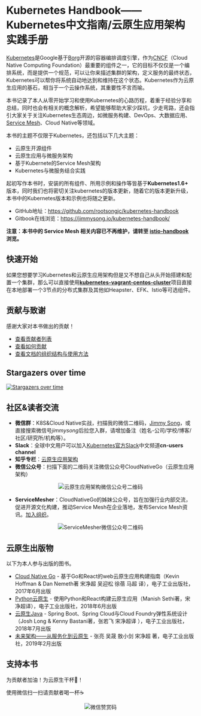 # Kubernetes Handbook——Kubernetes中文指南/云原生应用架构实践手册

[Kubernetes](http://kubernetes.io)是Google基于[Borg](https://research.google.com/pubs/pub43438.html)开源的容器编排调度引擎，作为[CNCF](http://cncf.io)（Cloud Native Computing Foundation）最重要的组件之一，它的目标不仅仅是一个编排系统，而是提供一个规范，可以让你来描述集群的架构，定义服务的最终状态，Kubernetes可以帮你将系统自动地达到和维持在这个状态。Kubernetes作为云原生应用的基石，相当于一个云操作系统，其重要性不言而喻。

本书记录了本人从零开始学习和使用Kubernetes的心路历程，着重于经验分享和总结，同时也会有相关的概念解析，希望能够帮助大家少踩坑，少走弯路，还会指引大家关于关注Kubernetes生态周边，如微服务构建、DevOps、大数据应用、[Service Mesh](https://jimmysong.io/posts/what-is-a-service-mesh/)、Cloud Native等领域。

本书的主题不仅限于Kubernetes，还包括以下几大主题：

- 云原生开源组件
- 云原生应用与微服务架构
- 基于Kubernete的Service Mesh架构
- Kubernetes与微服务结合实践

起初写作本书时，安装的所有组件、所用示例和操作等皆基于**Kubernetes1.6+** 版本，同时我们也将密切关注kubernetes的版本更新，随着它的版本更新升级，本书中的Kubernetes版本和示例也将随之更新。

- GitHub地址：https://github.com/rootsongjc/kubernetes-handbook
- Gitbook在线浏览：https://jimmysong.io/kubernetes-handbook/

**注意：本书中的 Service Mesh 相关内容已不再维护，请转至 [istio-handbook](https://jimmysong.io/istio-handbook) 浏览。**

## 快速开始

如果您想要学习Kubernetes和云原生应用架构但是又不想自己从头开始搭建和配置一个集群，那么可以直接使用[**kubernetes-vagrant-centos-cluster**](https://github.com/rootsongjc/kubernetes-vagrant-centos-cluster)项目直接在本地部署一个3节点的分布式集群及其他如Heapster、EFK、Istio等可选组件。

## 贡献与致谢

感谢大家对本书做出的贡献！

- [查看贡献者列表](https://github.com/rootsongjc/kubernetes-handbook/graphs/contributors)
- [查看如何贡献](https://github.com/rootsongjc/kubernetes-handbook/blob/master/CONTRIBUTING.md)
- [查看文档的组织结构与使用方法](https://github.com/rootsongjc/kubernetes-handbook/blob/master/CODE_OF_CONDUCT.md)

## Stargazers over time

[![Stargazers over time](https://starcharts.herokuapp.com/rootsongjc/kubernetes-handbook.svg)](https://starcharts.herokuapp.com/rootsongjc/kubernetes-handbook)

## 社区&读者交流

- **微信群**：K8S&Cloud Native实战，扫描我的微信二维码，[Jimmy Song](http://jimmysong.io/about)，或直接搜索微信号*jimmysong*后拉您入群，请增加备注（姓名-公司/学校/博客/社区/研究所/机构等）。
- **Slack**：全球中文用户可以加入[Kubernetes官方Slack](http://slack.k8s.io)中文频道**cn-users channel**
- **知乎专栏**：[云原生应用架构](https://zhuanlan.zhihu.com/cloud-native)
- **微信公众号**：扫描下面的二维码关注微信公众号CloudNativeGo（云原生应用架构）

<p align="center">
  <img src="https://github.com/rootsongjc/kubernetes-handbook/blob/master/images/cloud-native-go-wechat-qr-code.jpg?raw=true" alt="云原生应用架构微信公众号二维码"/>
</p>

- **ServiceMesher**：CloudNativeGo的姊妹公众号，旨在加强行业内部交流，促进开源文化构建，推动Service Mesh在企业落地，发布Service Mesh资讯。[加入组织](http://www.servicemesher.com/contact/)。

<p align="center">
  <img src="https://ws1.sinaimg.cn/large/00704eQkgy1fshv989hhqj309k09k0t6.jpg" alt="ServiceMesher微信公众号二维码"/>
</p>

## 云原生出版物

以下为本人参与出版的图书。

- [Cloud Native Go](https://jimmysong.io/posts/cloud-native-go/) - 基于Go和React的web云原生应用构建指南（Kevin Hoffman & Dan Nemeth著 宋净超 吴迎松 徐蓓 马超 译），电子工业出版社，2017年6月出版
- [Python云原生](https://jimmysong.io/posts/cloud-native-python/) - 使用Python和React构建云原生应用（Manish Sethi著，宋净超译），电子工业出版社，2018年6月出版
- [云原生Java](https://jimmysong.io/posts/cloud-native-java/) - Spring Boot、Spring Cloud与Cloud Foundry弹性系统设计（Josh Long & Kenny Bastani著，张若飞 宋净超译 ），电子工业出版社，2018年7月出版
- [未来架构——从服务化到云原生](https://jimmysong.io/posts/future-architecture-from-soa-to-cloud-native/) - 张亮 吴晟 敖小剑 宋净超 著，电子工业出版社，2019年2月出版

## 支持本书

为贡献者加油！为云原生干杯🍻！

使用微信扫一扫请贡献者喝一杯☕️

<p align="center">
<img src="https://github.com/rootsongjc/kubernetes-handbook/blob/master/images/wechat-appreciate-qrcode.jpg?raw=true" alt="微信赞赏码"/>
</p>

